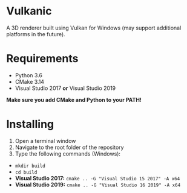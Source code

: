 # Vulkanic
A 3D renderer built using Vulkan for Windows (may support additional platforms in the future).

# Requirements
- Python 3.6
- CMake 3.14
- Visual Studio 2017 **or** Visual Studio 2019

**Make sure you add CMake and Python to your PATH!**

# Installing
1. Open a terminal window
2. Navigate to the root folder of the repository
3. Type the following commands (Windows):
  - `mkdir build`
  - `cd build`
  - **Visual Studio 2017:** `cmake .. -G "Visual Studio 15 2017" -A x64`
  - **Visual Studio 2019:** `cmake .. -G "Visual Studio 16 2019" -A x64`
